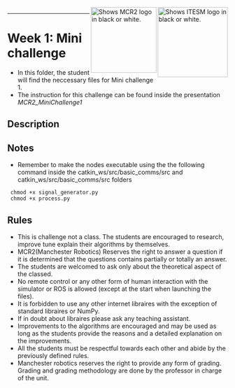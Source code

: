 <picture>
  <source media="(prefers-color-scheme: dark)" srcset="https://github.com/ManchesterRoboticsLtd/TE3002B_Intelligent_Robotics_Implementation/blob/main/Misc/Logos/Logotipo%20Vertical%20Bco_Transparente.png">
  <source media="(prefers-color-scheme: light)" srcset="https://github.com/ManchesterRoboticsLtd/TE3002B_Intelligent_Robotics_Implementation/blob/main/Misc/Logos/Logotipo%20Vertical%20Azul%20transparente.png">
  <img alt="Shows ITESM logo in black or white." width="160" align="right">
</picture>

<picture>
  <source media="(prefers-color-scheme: dark)" srcset="https://github.com/ManchesterRoboticsLtd/TE3002B_Intelligent_Robotics_Implementation/blob/main/Misc/Logos/MCR2_Logo_White.png">
  <source media="(prefers-color-scheme: light)" srcset="https://github.com/ManchesterRoboticsLtd/TE3002B_Intelligent_Robotics_Implementation/blob/main/Misc/Logos/MCR2_Logo_Black.png">
  <img alt="Shows MCR2 logo in black or white." width="150" align="right">
</picture>


---

# Week 1: Mini challenge

* In this folder, the student will find the neccessary files for Mini challenge 1.
* The instruction for this challenge can be found inside the presentation *MCR2_MiniChallenge1*


## Description


## Notes


  - Remember to make the nodes executable using the the following command inside the catkin_ws/src/basic_comms/src and catkin_ws/src/basic_comms/src
 folders 
```
 chmod +x signal_generator.py
 chmod +x process.py
```

## Rules
  * This is challenge not a class. The students are encouraged to research, improve tune explain their algorithms by themselves.
  * MCR2(Manchester Robotics) Reserves the right to answer a question if it is determined that the questions contains partially or totally an answer.
  * The students are welcomed to ask only about the theoretical aspect of the classed.
  * No remote control or any other form of human interaction with the simulator or ROS is allowed (except at the start when launching the files).
  * It is forbidden to use any other internet libraires with the exception of standard libraires or NumPy.
  * If in doubt about libraires please ask any teaching assistant.
  * Improvements to the algorithms are encouraged and may be used as long as the students provide the reasons and a detailed explanation on the improvements.
  * All the students must be respectful towards each other and abide by the previously defined rules.
  * Manchester robotics reserves the right to provide any form of grading. Grading and grading methodology are done by the professor in charge of the unit.
  
